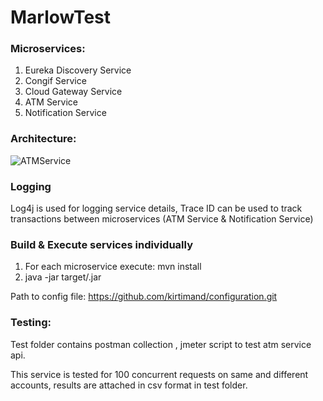 # MarlowTest

### Microservices:
1) Eureka Discovery Service 
2) Congif Service
3) Cloud Gateway Service
4) ATM Service 
5) Notification Service


### Architecture:

![ATMService](https://user-images.githubusercontent.com/84015066/217490709-fabc4721-a85a-4204-b46a-494d7c8d2675.jpg)


### Logging
Log4j is used for logging service details,
Trace ID can be used to track transactions between microservices (ATM Service & Notification Service)

### Build & Execute services individually
1) For each microservice execute:
  mvn install
2) java -jar target/.jar   

Path to config file: https://github.com/kirtimand/configuration.git



### Testing:
  Test folder contains postman collection , jmeter script to test atm service api.
  
  This service is tested for 100 concurrent requests on same and different accounts, results are attached in csv format in test folder. 
  


  
